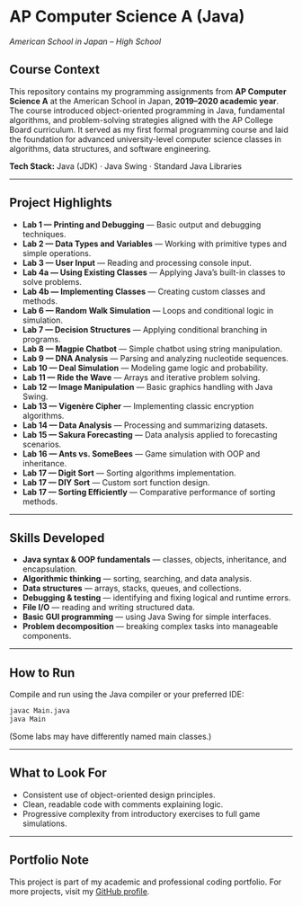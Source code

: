 # AP Computer Science A (Java)

*American School in Japan – High School*

## Course Context

This repository contains my programming assignments from **AP Computer Science A** at the American School in Japan, **2019–2020 academic year**.
The course introduced object-oriented programming in Java, fundamental algorithms, and problem-solving strategies aligned with the AP College Board curriculum.
It served as my first formal programming course and laid the foundation for advanced university-level computer science classes in algorithms, data structures, and software engineering.

**Tech Stack:** Java (JDK) · Java Swing · Standard Java Libraries

---

## Project Highlights

* **Lab 1 — Printing and Debugging** — Basic output and debugging techniques.
* **Lab 2 — Data Types and Variables** — Working with primitive types and simple operations.
* **Lab 3 — User Input** — Reading and processing console input.
* **Lab 4a — Using Existing Classes** — Applying Java’s built-in classes to solve problems.
* **Lab 4b — Implementing Classes** — Creating custom classes and methods.
* **Lab 6 — Random Walk Simulation** — Loops and conditional logic in simulation.
* **Lab 7 — Decision Structures** — Applying conditional branching in programs.
* **Lab 8 — Magpie Chatbot** — Simple chatbot using string manipulation.
* **Lab 9 — DNA Analysis** — Parsing and analyzing nucleotide sequences.
* **Lab 10 — Deal Simulation** — Modeling game logic and probability.
* **Lab 11 — Ride the Wave** — Arrays and iterative problem solving.
* **Lab 12 — Image Manipulation** — Basic graphics handling with Java Swing.
* **Lab 13 — Vigenère Cipher** — Implementing classic encryption algorithms.
* **Lab 14 — Data Analysis** — Processing and summarizing datasets.
* **Lab 15 — Sakura Forecasting** — Data analysis applied to forecasting scenarios.
* **Lab 16 — Ants vs. SomeBees** — Game simulation with OOP and inheritance.
* **Lab 17 — Digit Sort** — Sorting algorithms implementation.
* **Lab 17 — DIY Sort** — Custom sort function design.
* **Lab 17 — Sorting Efficiently** — Comparative performance of sorting methods.

---

## Skills Developed

* **Java syntax & OOP fundamentals** — classes, objects, inheritance, and encapsulation.
* **Algorithmic thinking** — sorting, searching, and data analysis.
* **Data structures** — arrays, stacks, queues, and collections.
* **Debugging & testing** — identifying and fixing logical and runtime errors.
* **File I/O** — reading and writing structured data.
* **Basic GUI programming** — using Java Swing for simple interfaces.
* **Problem decomposition** — breaking complex tasks into manageable components.

---

## How to Run

Compile and run using the Java compiler or your preferred IDE:

```bash
javac Main.java
java Main
```

(Some labs may have differently named main classes.)

---

## What to Look For

* Consistent use of object-oriented design principles.
* Clean, readable code with comments explaining logic.
* Progressive complexity from introductory exercises to full game simulations.

---

## Portfolio Note

This project is part of my academic and professional coding portfolio.
For more projects, visit my [GitHub profile](https://github.com/brynja-schultz).
